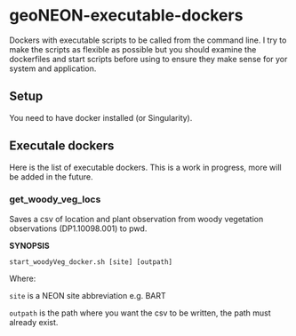 # geoNEON-executable-dockers #

Dockers with executable scripts to be called from the command line.  I try to make the scripts as flexible as possible but you should examine the dockerfiles and start scripts before using to ensure they make sense for yor system and application.

## Setup ##

You need to have docker installed (or Singularity).

## Executale dockers ##

Here is the list of executable dockers.  This is a work in progress, more will be added in the future.

### get_woody_veg_locs ###
Saves a csv of location and plant observation from woody vegetation observations (DP1.10098.001) to pwd.

__SYNOPSIS__ 

```start_woodyVeg_docker.sh [site] [outpath]```

Where: 

```site``` is a NEON site abbreviation e.g. BART 

```outpath``` is the path where you want the csv to be written, the path must already exist.

